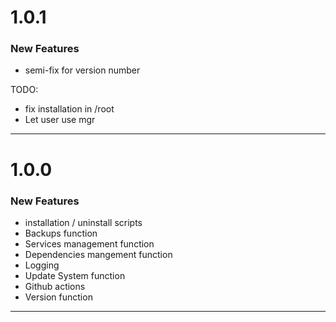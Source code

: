 # 1.0.1

### New Features

- semi-fix for version number




TODO:
- fix installation in /root
- Let user use mgr

---

# 1.0.0

### New Features

- installation / uninstall scripts
- Backups function
- Services management function
- Dependencies mangement function
- Logging
- Update System function
- Github actions
- Version function

---